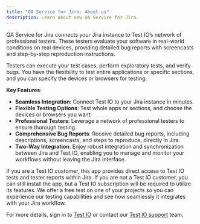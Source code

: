 ```yaml
---
title: "QA Service for Jira: About us"
description: Learn about new QA Service for Jira.
---
```


QA Service for Jira connects your Jira instance to Test IO’s network of professional testers. These testers evaluate your software in real-world conditions on real devices, providing detailed bug reports with screencasts and step-by-step reproduction instructions.

Testers can execute your test cases, perform exploratory tests, and verify bugs. You have the flexibility to test entire applications or specific sections, and you can specify the devices or browsers for testing.

**Key Features**:

- **Seamless Integration**: Connect Test IO to your Jira instance in minutes.
- **Flexible Testing Options**: Test whole apps or sections, and choose the devices or browsers you want.
- **Professional Testers**: Leverage a network of professional testers to ensure thorough testing.
- **Comprehensive Bug Reports**: Receive detailed bug reports, including descriptions, screencasts, and steps to reproduce, directly in Jira.
- **Two-Way Integration**: Enjoy robust integration and synchronization between Jira and Test IO, enabling you to manage and monitor your workflows without leaving the Jira interface.

If you are a Test IO customer, this app provides direct access to Test IO tests and tester reports within Jira. If you are not a Test IO customer, you can still install the app, but a Test IO subscription will be required to utilize its features. We offer a free test on one of your projects so you can experience our testing capabilities and see how seamlessly it integrates with your Jira workflow.

For more details, sign in to [Test IO](https://test.io/) or contact our [Test IO support](mailto:support@test.io) team.
